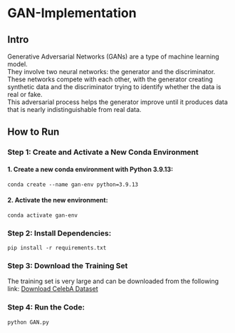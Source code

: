 # GAN-Implementation

## Intro
Generative Adversarial Networks (GANs) are a type of machine learning model.
<br>They involve two neural networks: the generator and the discriminator. 
<br>These networks compete with each other, with the generator creating synthetic data and the discriminator trying to identify whether the data is real or fake.
<br>This adversarial process helps the generator improve until it produces data that is nearly indistinguishable from real data.

## How to Run

### Step 1: Create and Activate a New Conda Environment

#### 1. Create a new conda environment with Python 3.9.13:
`conda create --name gan-env python=3.9.13`
#### 2. Activate the new environment:
`conda activate gan-env`

### Step 2: Install Dependencies:
`pip install -r requirements.txt`

### Step 3: Download the Training Set
The training set is very large and can be downloaded from the following link:
[Download CelebA Dataset](https://www.kaggle.com/datasets/jessicali9530/celeba-dataset)

### Step 4: Run the Code:
`python GAN.py`